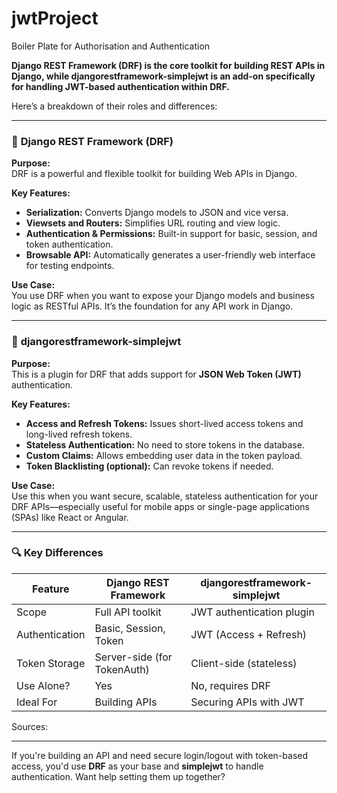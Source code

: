 # jwtProject
Boiler Plate for Authorisation and Authentication


**Django REST Framework (DRF) is the core toolkit for building REST APIs in Django, while djangorestframework-simplejwt is an add-on specifically for handling JWT-based authentication within DRF.**

Here’s a breakdown of their roles and differences:

---

### 🧰 **Django REST Framework (DRF)**
**Purpose:**  
DRF is a powerful and flexible toolkit for building Web APIs in Django.

**Key Features:**
- **Serialization:** Converts Django models to JSON and vice versa.
- **Viewsets and Routers:** Simplifies URL routing and view logic.
- **Authentication & Permissions:** Built-in support for basic, session, and token authentication.
- **Browsable API:** Automatically generates a user-friendly web interface for testing endpoints.

**Use Case:**  
You use DRF when you want to expose your Django models and business logic as RESTful APIs. It’s the foundation for any API work in Django.

---

### 🔐 **djangorestframework-simplejwt**
**Purpose:**  
This is a plugin for DRF that adds support for **JSON Web Token (JWT)** authentication.

**Key Features:**
- **Access and Refresh Tokens:** Issues short-lived access tokens and long-lived refresh tokens.
- **Stateless Authentication:** No need to store tokens in the database.
- **Custom Claims:** Allows embedding user data in the token payload.
- **Token Blacklisting (optional):** Can revoke tokens if needed.

**Use Case:**  
Use this when you want secure, scalable, stateless authentication for your DRF APIs—especially useful for mobile apps or single-page applications (SPAs) like React or Angular.

---

### 🔍 **Key Differences**
| Feature | Django REST Framework | djangorestframework-simplejwt |
|--------|------------------------|-------------------------------|
| Scope | Full API toolkit | JWT authentication plugin |
| Authentication | Basic, Session, Token | JWT (Access + Refresh) |
| Token Storage | Server-side (for TokenAuth) | Client-side (stateless) |
| Use Alone? | Yes | No, requires DRF |
| Ideal For | Building APIs | Securing APIs with JWT |

Sources: 

---

If you're building an API and need secure login/logout with token-based access, you'd use **DRF** as your base and **simplejwt** to handle authentication. Want help setting them up together?
